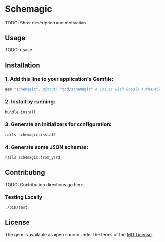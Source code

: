 # Schemagic

TODO: Short description and motivation.



## Usage

TODO: usage



## Installation

### 1. Add this line to your application's Gemfile:

```ruby
gem "schemagic", github: "tcd/schemagic" # issues with Google Authenticator & RubyGems; have not published yet
```

### 2. Install by running:

```bash
bundle install
```

### 3. Generate an initializers for configuration:

```bash
rails schemagic:install
```

### 4. Generate some JSON schemas:

```bash
rails schemagic:from_yard
```


## Contributing

TODO: Contribution directions go here.

### Testing Locally

```bash
./bin/test
```



## License

The gem is available as open source under the terms of the [MIT License](https://opensource.org/licenses/MIT).
